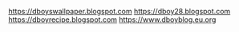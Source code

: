 https://dboyswallpaper.blogspot.com
https://dboy28.blogspot.com
https://dboyrecipe.blogspot.com
https://www.dboyblog.eu.org
